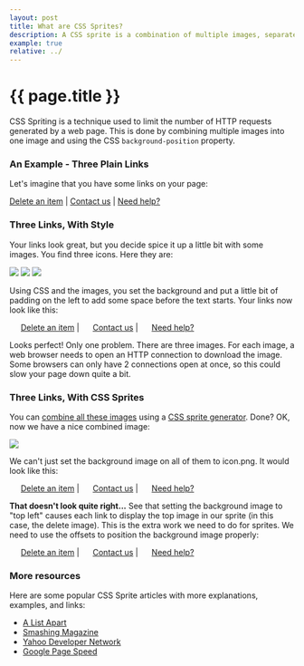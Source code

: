 ```yaml
---
layout: post
title: What are CSS Sprites?
description: A CSS sprite is a combination of multiple images, separated with CSS.  CSS Sprites make your page more efficient by limiting the number of HTTP requests for images.
example: true
relative: ../
---
```


{{ page.title }}
================

<div>

<style type='text/css' data-linked='sprite-demo'>

.sprite { background: url('../../styles/articles/icon.png') no-repeat top left; padding-left: 20px; line-height: 16px;  } 
.sprite.delete { background-position: 0px 0px;  } 
.sprite.group { background-position: 0px -26px;  } 
.sprite.help { background-position: 0px -52px;  } 

</style>

<style type='text/css' data-linked='nosprite-demo'>

.nosprite { padding-left: 20px; line-height:16px; background-repeat: no-repeat; }
.nosprite.help { background-image: url('../../styles/articles/help.png'); }
.nosprite.delete { background-image: url('../../styles/articles/delete.png'); }
.nosprite.group { background-image: url('../../styles/articles/group.png'); }

</style>

<p>
CSS Spriting is a technique used to limit the number of HTTP requests generated by a web page.  This is done by combining multiple images into one image and using the CSS <code>background-position</code> property.
</p>

<h3>An Example - Three Plain Links</h3>

<p>
Let's imagine that you have some links on your page:
</p>

<section class='demo viewsource'>
<a href='#'>Delete an item</a> |
<a href='#'>Contact us</a> |
<a href='#'>Need help?</a>
</section>

<h3>Three Links, With Style</h3>

<p>
Your links look great, but you decide spice it up a little bit with some images.  You find three icons.  Here they are:
</p>

<section class='demo images viewsource'>
<img src='../../delete.png' /> <img src='../../group.png' /> <img src='../../help.png' />
</section>

<p>
Using CSS and the images, you set the background and put a little bit of padding on the left to add some space before the text starts.  Your links now look like this:
</p>

<section id='nosprite-demo' class='demo viewsource'>
<a href='#' class='nosprite delete'>Delete an item</a> |
<a href='#' class='nosprite group'>Contact us</a> |
<a href='#' class='nosprite help'>Need help?</a>
</section>

<p>
Looks perfect!  Only one problem.  There are three images.  For each image, a web browser needs to open an HTTP connection to download the image.  Some browsers can only have 2 connections open at once, so this could slow your page down quite a bit.
</p>

<h3>Three Links, With CSS Sprites</h3>

<p>
You can <a href='<?=$docroot?>'>combine all these images</a> using a <a href='<?=$docroot?>'>CSS sprite generator</a>.  Done?  OK, now we have a nice combined image:
</p>

<section class='demo images viewsource'>
<img src='icon.png' />
</section>

<p>
We can't just set the background image on all of them to icon.png.  It would look like this:
</p>

<section class='demo viewsource'>
<a href='#' class='sprite'>Delete an item</a> |
<a href='#' class='sprite'>Contact us</a> |
<a href='#' class='sprite'>Need help?</a>
</section>

<p>
<strong>That doesn't look quite right...</strong> See that setting the background image to "top left" causes each link to display the top image in our sprite (in this case, the delete image).  This is the extra work we need to do for sprites.  We need to use the offsets to position the background image properly: 
</p>

<section id='sprite-demo' class='demo viewsource'>
<a href='#' class='sprite delete'>Delete an item</a> |
<a href='#' class='sprite group'>Contact us</a> |
<a href='#' class='sprite help'>Need help?</a>
</section>

<!--
<h3>Ready for more?</h3>
<p>
The article <a href='../how-to-use-css-sprites'>How To Use CSS Sprites</a> goes into more detail about a workflow to simplify your CSS sprite usage. 
</p>

<p>
If you want to <a href='<?=$docroot?>'>generate CSS sprites</a>, check out Instant Sprite.
</p>
-->

<h3>More resources</h3>
<p>Here are some popular CSS Sprite articles with more explanations, examples, and links:</p> 

<ul>
<li><a href='http://www.alistapart.com/articles/sprites'>A List Apart</a></li>
<li><a href='http://www.smashingmagazine.com/2009/04/27/the-mystery-of-css-sprites-techniques-tools-and-tutorials/'>Smashing Magazine</a></li>
<li><a href='http://developer.yahoo.com/performance/rules.html'>Yahoo Developer Network</a></li>
<li><a href='http://code.google.com/speed/page-speed/docs/rtt.html#SpriteImages'>Google Page Speed</a></li>
</ul>

</div>

